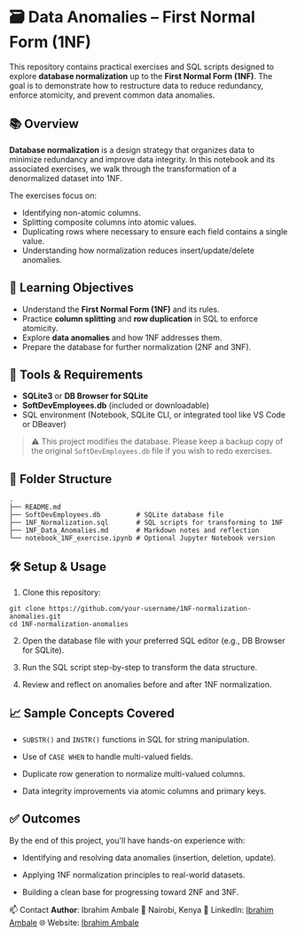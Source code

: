 # 🗃️ Data Anomalies – First Normal Form (1NF)

This repository contains practical exercises and SQL scripts designed to explore **database normalization** up to the **First Normal Form (1NF)**. The goal is to demonstrate how to restructure data to reduce redundancy, enforce atomicity, and prevent common data anomalies.

## 📚 Overview

**Database normalization** is a design strategy that organizes data to minimize redundancy and improve data integrity. In this notebook and its associated exercises, we walk through the transformation of a denormalized dataset into 1NF.

The exercises focus on:

- Identifying non-atomic columns.
- Splitting composite columns into atomic values.
- Duplicating rows where necessary to ensure each field contains a single value.
- Understanding how normalization reduces insert/update/delete anomalies.

## 🎯 Learning Objectives

- Understand the **First Normal Form (1NF)** and its rules.
- Practice **column splitting** and **row duplication** in SQL to enforce atomicity.
- Explore **data anomalies** and how 1NF addresses them.
- Prepare the database for further normalization (2NF and 3NF).

## 🧰 Tools & Requirements

- **SQLite3** or **DB Browser for SQLite**
- **SoftDevEmployees.db** (included or downloadable)
- SQL environment (Notebook, SQLite CLI, or integrated tool like VS Code or DBeaver)

> ⚠️ This project modifies the database. Please keep a backup copy of the original `SoftDevEmployees.db` file if you wish to redo exercises.

## 📂 Folder Structure

```text
.
├── README.md
├── SoftDevEmployees.db         # SQLite database file
├── 1NF_Normalization.sql       # SQL scripts for transforming to 1NF
├── 1NF_Data_Anomalies.md       # Markdown notes and reflection
└── notebook_1NF_exercise.ipynb # Optional Jupyter Notebook version
```
## 🛠️ Setup & Usage
1. Clone this repository:
```
git clone https://github.com/your-username/1NF-normalization-anomalies.git
cd 1NF-normalization-anomalies
```
2. Open the database file with your preferred SQL editor (e.g., DB Browser for SQLite).

3. Run the SQL script step-by-step to transform the data structure.

4. Review and reflect on anomalies before and after 1NF normalization.

## 📈 Sample Concepts Covered
- `SUBSTR()` and `INSTR()` functions in SQL for string manipulation.

- Use of `CASE WHEN` to handle multi-valued fields.

- Duplicate row generation to normalize multi-valued columns.

- Data integrity improvements via atomic columns and primary keys.

## ✅ Outcomes
By the end of this project, you'll have hands-on experience with:

  - Identifying and resolving data anomalies (insertion, deletion, update).
  
  - Applying 1NF normalization principles to real-world datasets.
  
  - Building a clean base for progressing toward 2NF and 3NF.

📫 Contact
**Author**: Ibrahim Ambale
📍 Nairobi, Kenya
🔗 LinkedIn: [Ibrahim Ambale](https://linkedin.com/in/ibrahim-ambale/)
🌐 Website: [Ibrahim Ambale](https://tikeyambale.wixsite.com/ibrahim-ambale)
